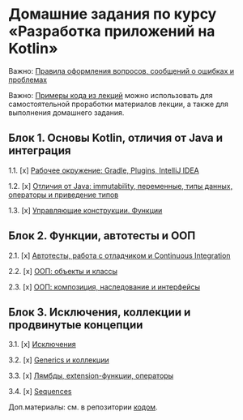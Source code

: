 # Домашние задания по курсу «Разработка приложений на Kotlin»

Важно: [Правила оформления вопросов, сообщений о ошибках и проблемах](report-requirements.md)

Важно: [Примеры кода из лекций](https://github.com/netology-code/kt-code) можно использовать для самостоятельной проработки материалов лекции, а также для выполнения домашнего задания.

## Блок 1. Основы Kotlin, отличия от Java и интеграция

1.1. [x] [Рабочее окружение: Gradle, Plugins, IntelliJ IDEA](01_intro)

1.2. [x] [Отличия от Java: immutability, переменные, типы данных, операторы и приведение типов](02_basics)

1.3. [x] [Управляющие конструкции. Функции](03_control)

## Блок 2. Функции, автотесты и ООП

2.1. [x] [Автотесты, работа с отладчиком и Continuous Integration](04_functions)

2.2. [x] [ООП: объекты и классы](05_objects)

2.3. [x] [ООП: композиция, наследование и интерфейсы](06_inheritance)

## Блок 3. Исключения, коллекции и продвинутые концепции

3.1. [x] [Исключения](07_exceptions)

3.2. [x] [Generics и коллекции](08_collections)

3.3. [x] [Лямбды, extension-функции, операторы](09_lambda)

3.4. [x] [Sequences](10_sequences)

Доп.материалы: см. в репозитории [кодом](https://github.com/netology-code/kt-code).
